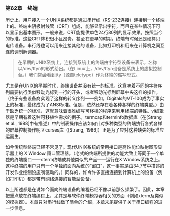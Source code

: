 ### 第62章　终端

历史上，用户接入一个UNIX系统都是通过串行线（RS-232连接）连接到一个终端上的。终端由阴极射线管（CRT）组成，能够显示出字符，而且在某些情况下可以显示出基本图形。一般来说，CRT能提供单色24行80列的显示效果。按照当今的标准，这些CRT体积很小且昂贵。甚至在更早的时期，终端有时候还是硬拷贝电传设备。串行线也可以用来连接其他的设备，比如打印机和用来在计算机之间互连的调制解调器。

> 在早期的UNIX系统上，连接到系统上的终端由字符型设备来表示，名称以/dev/ttyn的形式给出。（在Linux上，/dev/ttyn设备是系统上的虚拟控制台。）我们常会看到tty（源自teletype）作为终端的缩写形式。

尤其是在UNIX的早期时代，终端设备并没有统一的标准。这意味着不同的字符序列需要执行类似移动光标到一行的开头，或者移动光标到屏幕中央这样的操作。（终于有些设备商实现了这样的转义序列——例如，Digitals的VT-100成为了事实上的标准，最终成为了ANSI标准。但是，依然还存在着各种各样的终端类型。）由于缺乏统一的标准，这就意味着很难编写可移植的程序来利用终端的特性。vi编辑器是早期有着这种可移植性需求的例子。termcap和terminfo数据库（在[Strang et al., 1988]中有描述）中的制表操作应该如何针对多种类型的终端执行各式各样的屏幕控制操作呢？curses库（[Strang, 1986]）正是为了应对这种缺失的标准应运而生。

如今传统型终端已经不常见了。现代UNIX系统的常用接口是高性能位映射图形显示器上的 X Window 窗口管理器。（老式的终端所提供的功能大致上等同于一个单独的终端窗口——xterm终端或其他类似的产品——运行在X Window系统之上。这种终端的用户只有一个单独的面向系统的“窗口”，这一事实是由34.7节中描述的开发作业控制设施所驱动的。）同样的，如今许多直接连接到计算机上的设备（例如打印机）都是带有网络连接的智能型设备。

以上所述都是在说如今面向终端设备的编程已经不像以前那么频繁了。因此，本章把重点放在终端编程上，尤其是与软件终端模拟器相关的方面（例如xterm及类似的模拟器）。本章只对串行线做了简单的介绍，本章末尾提供了关于串口编程的进一步信息。

